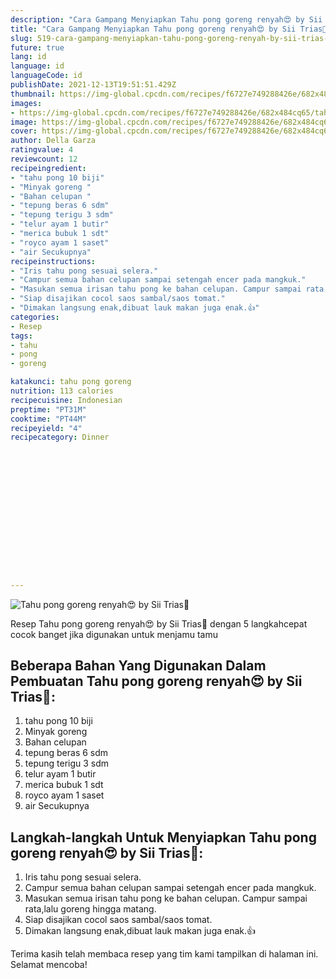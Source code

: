 ```yaml
---
description: "Cara Gampang Menyiapkan Tahu pong goreng renyah😍 by Sii Trias💓 Anti Gagal"
title: "Cara Gampang Menyiapkan Tahu pong goreng renyah😍 by Sii Trias💓 Anti Gagal"
slug: 519-cara-gampang-menyiapkan-tahu-pong-goreng-renyah-by-sii-trias-anti-gagal
future: true
lang: id
language: id
languageCode: id
publishDate: 2021-12-13T19:51:51.429Z 
thumbnail: https://img-global.cpcdn.com/recipes/f6727e749288426e/682x484cq65/tahu-pong-goreng-renyah-by-sii-trias-foto-resep-utama.png
images:
- https://img-global.cpcdn.com/recipes/f6727e749288426e/682x484cq65/tahu-pong-goreng-renyah-by-sii-trias-foto-resep-utama.png
image: https://img-global.cpcdn.com/recipes/f6727e749288426e/682x484cq65/tahu-pong-goreng-renyah-by-sii-trias-foto-resep-utama.png
cover: https://img-global.cpcdn.com/recipes/f6727e749288426e/682x484cq65/tahu-pong-goreng-renyah-by-sii-trias-foto-resep-utama.png
author: Della Garza
ratingvalue: 4
reviewcount: 12
recipeingredient:
- "tahu pong 10 biji"
- "Minyak goreng "
- "Bahan celupan "
- "tepung beras 6 sdm"
- "tepung terigu 3 sdm"
- "telur ayam 1 butir"
- "merica bubuk 1 sdt"
- "royco ayam 1 saset"
- "air Secukupnya"
recipeinstructions:
- "Iris tahu pong sesuai selera."
- "Campur semua bahan celupan sampai setengah encer pada mangkuk."
- "Masukan semua irisan tahu pong ke bahan celupan. Campur sampai rata,lalu goreng hingga matang."
- "Siap disajikan cocol saos sambal/saos tomat."
- "Dimakan langsung enak,dibuat lauk makan juga enak.👍"
categories:
- Resep
tags:
- tahu
- pong
- goreng

katakunci: tahu pong goreng 
nutrition: 113 calories
recipecuisine: Indonesian
preptime: "PT31M"
cooktime: "PT44M"
recipeyield: "4"
recipecategory: Dinner


     
    
    
    
    
    
    
    
    
    
    
      
    
---
```



![Tahu pong goreng renyah😍 by Sii Trias💓](https://img-global.cpcdn.com/recipes/f6727e749288426e/682x484cq65/tahu-pong-goreng-renyah-by-sii-trias-foto-resep-utama.png)

Resep Tahu pong goreng renyah😍 by Sii Trias💓    dengan 5 langkahcepat cocok banget jika digunakan untuk menjamu tamu

<!--inarticleads1-->

## Beberapa Bahan Yang Digunakan Dalam Pembuatan Tahu pong goreng renyah😍 by Sii Trias💓:

1. tahu pong 10 biji
1. Minyak goreng 
1. Bahan celupan 
1. tepung beras 6 sdm
1. tepung terigu 3 sdm
1. telur ayam 1 butir
1. merica bubuk 1 sdt
1. royco ayam 1 saset
1. air Secukupnya



<!--inarticleads2-->

## Langkah-langkah Untuk Menyiapkan Tahu pong goreng renyah😍 by Sii Trias💓:

1. Iris tahu pong sesuai selera.
1. Campur semua bahan celupan sampai setengah encer pada mangkuk.
1. Masukan semua irisan tahu pong ke bahan celupan. Campur sampai rata,lalu goreng hingga matang.
1. Siap disajikan cocol saos sambal/saos tomat.
1. Dimakan langsung enak,dibuat lauk makan juga enak.👍




Terima kasih telah membaca resep yang tim kami tampilkan di halaman ini. Selamat mencoba!
